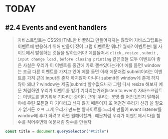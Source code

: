 # TODAY 
 
 ## #2.4 Events and event handlers 
 > 자바스트립트는 CSS와HTML만 바꿀려고 만들어지지는 않았어  자바스크립트는 이벤트에 반응하기 위해 만들어 졌어 그럼 이벤트란 뭐냐? 뭘까? 이벤트는!  웹 사이트에서 발생하는 것들을 말하는거야! 예를들어서 `click` , `resize` , `submit` , `input change load` , `before closing printing` 같은것들 모두 이벤트야  좋은 사실은 우리가 이 이벤트를  중간에 가로 챌수있다는거야  예를 들면! window는 조금 다른 이벤트를 가지고 있어 예를 들면 아래 예문처럼 submit이라는 이벤트를 가져 근데 input은 존재 하지않아  아니다 submit은 window에 존재 하지않아 왜냐 ? window는  제출(submit) 할수없으니까 그럼 다시 resize 해보자  예문 처럼하면 우리가 이벤트를 받기 기다리는거래(listen to event) 자바스크립트는 이벤트를 받기위해 기다리는중이야  근데! 우리는 분명 뭘 어떤것인지 말해줘야해  우린 모든걸  다 기다리고 싶지 않기 때문이지  또 어떤건 우리가 신경 쓸 필요가 없거든 ㅇㅋ 그게 우리가 만드는 웹사이트를 느리게 만들어 event listener를window에 추가 하려고 하면 뭘해야할까.. 예문처럼  우리가 이벤트에서 다룰  함수를 적어주면돼 예문처럼 함수를 만들자 
 ```js
 const title = document.querySelector("#title")
 